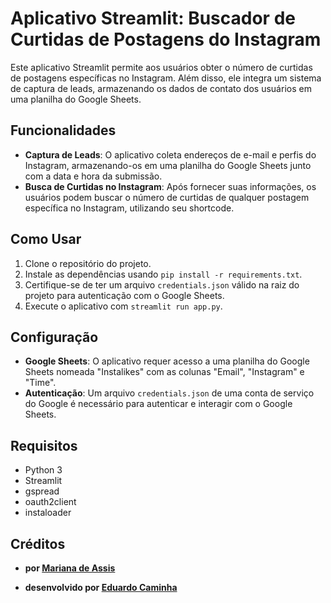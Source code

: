 # Aplicativo Streamlit: Buscador de Curtidas de Postagens do Instagram

Este aplicativo Streamlit permite aos usuários obter o número de curtidas de postagens específicas no Instagram. Além disso, ele integra um sistema de captura de leads, armazenando os dados de contato dos usuários em uma planilha do Google Sheets.

## Funcionalidades

- **Captura de Leads**: O aplicativo coleta endereços de e-mail e perfis do Instagram, armazenando-os em uma planilha do Google Sheets junto com a data e hora da submissão.
- **Busca de Curtidas no Instagram**: Após fornecer suas informações, os usuários podem buscar o número de curtidas de qualquer postagem específica no Instagram, utilizando seu shortcode.

## Como Usar

1. Clone o repositório do projeto.
2. Instale as dependências usando `pip install -r requirements.txt`.
3. Certifique-se de ter um arquivo `credentials.json` válido na raiz do projeto para autenticação com o Google Sheets.
4. Execute o aplicativo com `streamlit run app.py`.

## Configuração

- **Google Sheets**: O aplicativo requer acesso a uma planilha do Google Sheets nomeada "Instalikes" com as colunas "Email", "Instagram" e "Time".
- **Autenticação**: Um arquivo `credentials.json` de uma conta de serviço do Google é necessário para autenticar e interagir com o Google Sheets.

## Requisitos

- Python 3
- Streamlit
- gspread
- oauth2client
- instaloader

## Créditos

- **por [Mariana de Assis](https://www.instagram.com/marianateassis/)**

- **desenvolvido por [Eduardo Caminha](https://www.instagram.com/ecaminhan/)**

